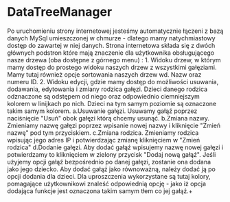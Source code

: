 # DataTreeManager

Po uruchomieniu strony internetowej jesteśmy automatycznie łączeni z bazą danych MySql umieszczonej w chmurze - dlatego mamy natychmiastowy dostęp do zawartej w niej danych.
Strona internetowa składa się z dwóch głównych podstron które mają znaczenie dla użytkownika obsługującego nasze drzewa (oba dostępne z górnego menu) :
    1. Widoku drzew, w którym mamy dostęp do prostego widoku naszych drzew z wszystkimi gałęziami. Mamy tutaj również opcje sortowania naszych drzew wd. Nazw oraz numeru ID.
    2. Widoku edycji, gdzie mamy dostęp do możliwości usuwania, dodawania, edytowania i zmiany rodzica gałęzi. Dzieci danego rodzica odznaczone są odstępem od niego oraz odpowiednio ciemniejszym kolorem w linijkach po nich. Dzieci na tym samym poziomie są oznaczone takim samym kolorem.
      a.Usuwanie gałęzi. Usuwamy gałąź poprzez naciśnięcie "Usuń" obok gałęzi którą chcemy usunąć.
      b.Zmiana nazwy. Zmieniamy nazwę gałęzi poprzez wpisanie nowej nazwy i kliknięcie "Zmień nazwę" pod tym przyciskiem.
      c.Zmiana rodzica. Zmieniamy rodzica wpisując jego adres IP i potwierdzając zmianę kliknięciem w "Zmień rodzica"
      d.Dodanie gałęzi. Aby dodać gałąź wpisujemy nazwę nowej gałęzi i potwierdzamy to kliknięciem w zielony przycisk "Dodaj nową gałąź". Jeśli użyjemy opcji gałąź bezpośrednio po danej gałęzi, zostanie ona dodana jako jego dziecko. Aby dodać gałąź jako równoważną, należy dodać ją po opcji dodania dla dzieci. Dla uproszczenia wykorzystane są tutaj kolory, pomagające użytkownikowi znaleść odpowiednią opcję - jako iż opcja dodająca funkcje jest oznaczona takim samym tłem co jej gałąź.+
